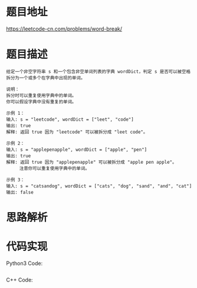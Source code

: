# **题目地址**
https://leetcode-cn.com/problems/word-break/
# **题目描述**
```
给定一个非空字符串 s 和一个包含非空单词列表的字典 wordDict，判定 s 是否可以被空格拆分为一个或多个在字典中出现的单词。

说明：
拆分时可以重复使用字典中的单词。
你可以假设字典中没有重复的单词。

示例 1：
输入: s = "leetcode", wordDict = ["leet", "code"]
输出: true
解释: 返回 true 因为 "leetcode" 可以被拆分成 "leet code"。

示例 2：
输入: s = "applepenapple", wordDict = ["apple", "pen"]
输出: true
解释: 返回 true 因为 "applepenapple" 可以被拆分成 "apple pen apple"。
     注意你可以重复使用字典中的单词。
     
示例 3：
输入: s = "catsandog", wordDict = ["cats", "dog", "sand", "and", "cat"]
输出: false
```
# **思路解析**
# **代码实现**
Python3 Code:
```

```
C++ Code:
```

```
